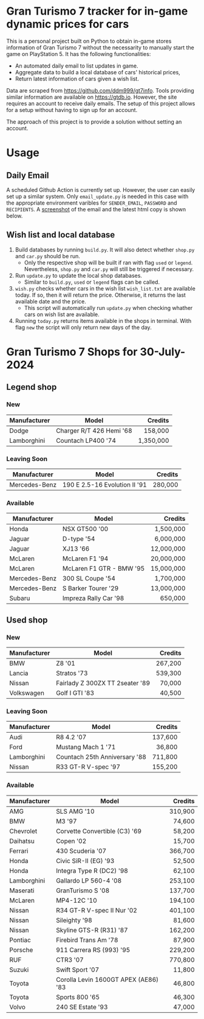 # Gran Turismo 7 tracker for in-game dynamic prices for cars

This is a personal project built on Python to obtain in-game stores information of Gran Turismo 7 without the necessarity to manually start the game on PlayStation 5. It has the following functionalities:

- An automated daily email to list updates in game.
- Aggregate data to build a local database of cars' historical prices,
- Return latest information of cars given a wish list.

Data are scraped from https://github.com/ddm999/gt7info. Tools providing similar information are available on https://gtdb.io. However, the site requires an account to receive daily emails. The setup of this project allows for a setup without having to sign up for an account.

The approach of this project is to provide a solution without setting an account.

# Usage

## Daily Email

A scheduled Github Action is currently set up. However, the user can easily set up a similar system. Only `email_update.py` is needed in this case with the appropriate environment varibles for `SENDER_EMAIL`, `PASSWORD` and `RECIPIENTS`. A [screenshot](https://raw.githubusercontent.com/marcohoucheng/Gran-Turismo-7-Price-Tracker/main/data/email_screenshot.png) of the email and the latest html copy is shown below.

## Wish list and local database

1. Build databases by running `build.py`. It will also detect whether `shop.py` and `car.py` should be run.
    - Only the respective shop will be built if ran with flag `used` or `legend`. Nevertheless, `shop.py` and `car.py` will still be triggered if necessary.
2. Run `update.py` to update the local shop databases.
    - Similar to `build.py`, `used` or `legend` flags can be called.
3. `wish.py` checks whether cars in the wish list `wish_list.txt` are available today. If so, then it will return the price. Otherwise, it returns the last available date and the price.
    - This script will automatically run `update.py` when checking whather cars on wish list are available.
4. Running `today.py` returns items available in the shops in terminal. With flag `new` the script will only return new days of the day.


# Gran Turismo 7 Shops for 30-July-2024



## Legend shop

### New
 | Manufacturer | Model | Credits |
 | --- | --- | --: |
|Dodge|Charger R/T 426 Hemi '68|158,000|
|Lamborghini|Countach LP400 '74|1,350,000|

### Leaving Soon
 | Manufacturer | Model | Credits |
 | --- | --- | --: |
|Mercedes-Benz|190 E 2.5-16 Evolution II '91|280,000|

### Available
 | Manufacturer | Model | Credits |
 | --- | --- | --: |
|Honda|NSX GT500 '00|1,500,000|
|Jaguar|D-type '54|6,000,000|
|Jaguar|XJ13 '66|12,000,000|
|McLaren|McLaren F1 '94|20,000,000|
|McLaren|McLaren F1 GTR - BMW '95|15,000,000|
|Mercedes-Benz|300 SL Coupe '54|1,700,000|
|Mercedes-Benz|S Barker Tourer '29|13,000,000|
|Subaru|Impreza Rally Car '98|650,000|


## Used shop

### New
 | Manufacturer | Model | Credits |
 | --- | --- | --: |
|BMW|Z8 '01|267,200|
|Lancia|Stratos '73|539,300|
|Nissan|Fairlady Z 300ZX TT 2seater '89|70,000|
|Volkswagen|Golf I GTI '83|40,500|

### Leaving Soon
 | Manufacturer | Model | Credits |
 | --- | --- | --: |
|Audi|R8 4.2 '07|137,600|
|Ford|Mustang Mach 1 '71|36,800|
|Lamborghini|Countach 25th Anniversary '88|711,800|
|Nissan|R33 GT-R V-spec '97|155,200|

### Available
 | Manufacturer | Model | Credits |
 | --- | --- | --: |
|AMG|SLS AMG '10|310,900|
|BMW|M3 '97|74,600|
|Chevrolet|Corvette Convertible (C3) '69|58,200|
|Daihatsu|Copen '02|15,700|
|Ferrari|430 Scuderia '07|366,700|
|Honda|Civic SiR-II (EG) '93|52,500|
|Honda|Integra Type R (DC2) '98|62,100|
|Lamborghini|Gallardo LP 560-4 '08|253,100|
|Maserati|GranTurismo S '08|137,700|
|McLaren|MP4-12C '10|194,100|
|Nissan|R34 GT-R V-spec II Nur '02|401,100|
|Nissan|Sileighty '98|81,600|
|Nissan|Skyline GTS-R (R31) '87|162,200|
|Pontiac|Firebird Trans Am '78|87,900|
|Porsche|911 Carrera RS (993) '95|229,200|
|RUF|CTR3 '07|770,800|
|Suzuki|Swift Sport '07|11,800|
|Toyota|Corolla Levin 1600GT APEX (AE86) '83|46,800|
|Toyota|Sports 800 '65|46,300|
|Volvo|240 SE Estate '93|47,000|
